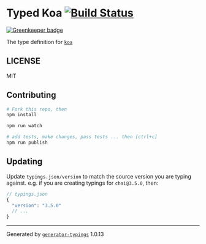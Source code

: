 # Typed Koa  [![Build Status](https://travis-ci.org/types/npm-koa.svg?branch=master)](https://travis-ci.org/types/npm-koa)

[![Greenkeeper badge](https://badges.greenkeeper.io/types/npm-koa.svg)](https://greenkeeper.io/)


The type definition for [`koa`](https://github.com/koajs/koa.git)

## LICENSE

MIT

## Contributing

```sh
# Fork this repo, then
npm install

npm run watch

# add tests, make changes, pass tests ... then [ctrl+c]
npm run publish
```

## Updating

Update `typings.json/version` to match the source version you are typing against.
e.g. if you are creating typings for `chai@3.5.0`, then:

```js
// typings.json
{
  "version": "3.5.0"
  // ...
}
```

----

Generated by [`generator-typings`](https://github.com/typings/generator-typings) 1.0.13
